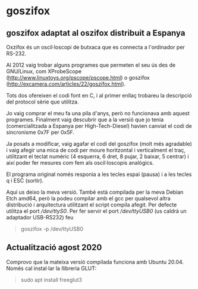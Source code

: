 # goszifox
## goszifox adaptat al oszifox distribuit a Espanya

Oxzifox és un oscil·loscopi de butxaca que es connecta a l'ordinador per RS-232.

Al 2012 vaig trobar alguns programes que permeten el seu ús des de GNU/Linux, com XProbeScope (http://www.linuxtoys.org/pscope/pscope.html) o goszifox
(http://excamera.com/articles/22/goszifox.html).

Tots dos ofereixen el codi font en C, i al primer enllaç trobareu la descripció del protocol sèrie que utilitza.

Jo vaig comprar el meu fa una pila d'anys, però no funcionava amb aquest programes. Finalment vaig descubrir que a la versió que jo tenia (comercialitzada a Espanya per High-Tech-Diesel) havien canviat el codi de sincronisme 0x7F per 0x5F.

Ja posats a modificar, vaig agafar el codi del goszifox (molt més agradable) i vaig afegir una mica de codi per moure horitzontal i verticalment el traç,
utilitzant el teclat numèric (4 esquerra, 6 dret, 8 pujar, 2 baixar, 5 centrar) i així poder fer mesures com fem als oscil·loscopis analògics. 

El programa original només responia a les tecles espai (pausa) i a les tecles q i ESC (sortir).

Aquí us deixo la meva versió. També està compilada per la meva Debian Etch amd64, però la podeu compilar amb el gcc per qualsevol altra distribució i
arquitectura utilitzant el script compila afegit. Per defecte utilitza el port */dev/ttyS0*. Per fer servir el port */dev/ttyUSB0* (us caldrà un adaptador USB-RS232) feu

> goszifox -p /dev/ttyUSB0

## Actualització agost 2020

Comprovo que la mateixa versió compilada funciona amb Ubuntu 20.04. Només cal instal·lar la llibreria GLUT:

> sudo apt install freeglut3
